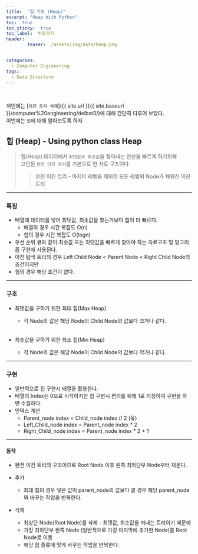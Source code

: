 ```yaml
---
title:  "힙 기초 (Heap)"  
excerpt: "Heap With Python"
toc:  true
toc_sticky:  true
toc_label:  바로가기
header:
        teaser:  /assets/img/data/heap.png


categories:
  - Computer Engineering
tags:
  - Data Structure
---
```

<br/>

저번에는 [`이진 트리 삭제`]({{ site.url }}{{ site.baseurl }}/computer%20engineering/delbst3/)에 대해 간단히 다루어 보았다.<br/>
이번에는 `힙`에 대해 알아보도록 하자 <br/>

## 힙 (Heap) - Using python class Heap
>힙(Heap) 데이터에서 `최댓값과 최솟값`을 찾아내는 연산을 빠르게 하기위해  
>고안된 `완전 이진 트리`를 기본으로 한 자료 구조이다. <br/>
>> 완전 이진 트리 - 마지막 레벨을 제외한 모든 레벨의 Node가 채워진 이진 트리

---

### 특징
* 배열에 데이터를 넣어 최댓값, 최솟값을 찾는거보다 힙이 더 빠르다.
    * 배열의 경우 시간 복잡도 O(n)
    * 힙의 경우 시간 복잡도 O(logn)
* 우선 순위 큐와 같이 최솟값 또는 최댓값을 빠르게 찾아야 하는 자료구조 및 알고리즘 구현에 사용된다.
* 이진 탐색 트리의 경우 Left Child Node < Parent Node < Right Child Node의 조건이지만
* 힙의 경우 해당 조건이 없다.

---

### 구조
* 최댓값을 구하기 위한 최대 힙(Max Heap)
    * 각 Node의 값은 해당 Node의 Child Node의 값보다 크거나 같다.  
  <br/>  

* 최솟값을 구하기 위한 최소 힙(Min Heap)
    * 각 Node의 값은 해당 Node의 Child Node의 값보다 작거나 같다.

---    

### 구현
* 일반적으로 힙 구현시 배열을 활용한다.
* 배열의 Index는 0으로 시작하지만 힙 구현시 편의를 위해 1로 지정하여 구현을 하면 수월하다.
* 인덱스 계산
    * Parent_node index = Child_node index // 2 (몫)
    * Left_Child_node index = Parent_node index * 2
    * Right_Child_node index = Parent_node index * 2 + 1

---    

#### 동작
*  완전 이진 트리의 구조이므로 Root Node 이후 왼쪽 최하단부 Node부터 채운다.

* 추가
  * 최대 힙의 경우 넣은 값이 parent_node의 값보다 클 경우 해당 parent_node와 바꾸는 작업을 반복한다.

* 삭제
  * 최상단 Node(Root Node)를 삭제 - 최댓값, 최솟값을 꺼내는 트리이기 때문에
  * 가장 최하단부 왼쪽 Node (일반적으로 가장 마지막에 추가한 Node)를 Root Node로 이동
  * 해당 힙 종류에 맞게 바꾸는 작업을 반복한다.

